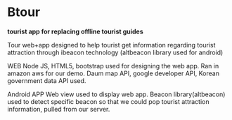 Btour
=====

<strong>tourist app for replacing offline tourist guides</strong>

Tour web+app designed to help tourist get information regarding tourist attraction through ibeacon technology
(altbeacon library used for android)

WEB 
Node JS, HTML5, bootstrap used for designing the web app. Ran in amazon aws for our demo.
Daum map API, google developer API, Korean government data API used.

Android APP
Web view used to display web app.
Beacon library(altbeacon) used to detect specific beacon so that we could pop tourist attraction information, pulled from our server.
